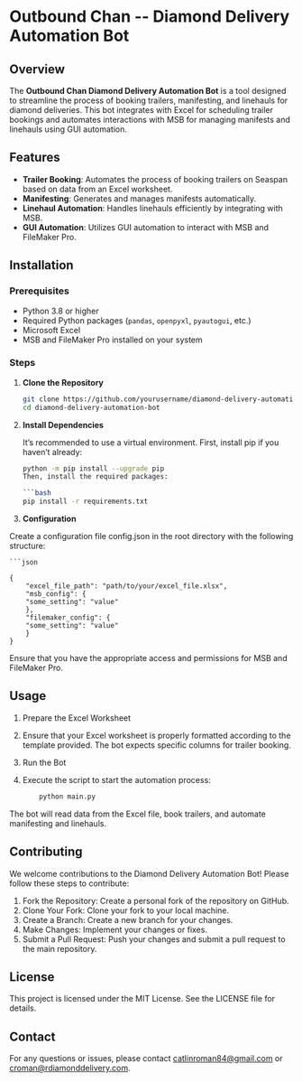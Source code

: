 # Outbound Chan -- Diamond Delivery Automation Bot

## Overview

The **Outbound Chan Diamond Delivery Automation Bot** is a tool designed to streamline the process of booking trailers, manifesting, and linehauls for diamond deliveries. This bot integrates with Excel for scheduling trailer bookings and automates interactions with MSB for managing manifests and linehauls using GUI automation.

## Features

- **Trailer Booking**: Automates the process of booking trailers on Seaspan based on data from an Excel worksheet.
- **Manifesting**: Generates and manages manifests automatically.
- **Linehaul Automation**: Handles linehauls efficiently by integrating with MSB.
- **GUI Automation**: Utilizes GUI automation to interact with MSB and FileMaker Pro.

## Installation

### Prerequisites

- Python 3.8 or higher
- Required Python packages (`pandas`, `openpyxl`, `pyautogui`, etc.)
- Microsoft Excel
- MSB and FileMaker Pro installed on your system

### Steps

1. **Clone the Repository**

   ```bash
   git clone https://github.com/yourusername/diamond-delivery-automation-bot.git
   cd diamond-delivery-automation-bot

   ```

2. **Install Dependencies**

   It’s recommended to use a virtual environment. First, install pip if you haven’t already:

   ````bash
   python -m pip install --upgrade pip
   Then, install the required packages:

   ```bash
   pip install -r requirements.txt

   ````

3. **Configuration**

Create a configuration file config.json in the root directory with the following structure:

    ```json

    {
        "excel_file_path": "path/to/your/excel_file.xlsx",
        "msb_config": {
        "some_setting": "value"
        },
        "filemaker_config": {
        "some_setting": "value"
        }
    }

Ensure that you have the appropriate access and permissions for MSB and FileMaker Pro.

## Usage

1. Prepare the Excel Worksheet

2. Ensure that your Excel worksheet is properly formatted according to the template provided. The bot expects specific columns for trailer booking.

3. Run the Bot

4. Execute the script to start the automation process:

   ```bash
       python main.py
   ```

The bot will read data from the Excel file, book trailers, and automate manifesting and linehauls.

## Contributing

We welcome contributions to the Diamond Delivery Automation Bot! Please follow these steps to contribute:

1. Fork the Repository: Create a personal fork of the repository on GitHub.
2. Clone Your Fork: Clone your fork to your local machine.
3. Create a Branch: Create a new branch for your changes.
4. Make Changes: Implement your changes or fixes.
5. Submit a Pull Request: Push your changes and submit a pull request to the main repository.

## License

This project is licensed under the MIT License. See the LICENSE file for details.

## Contact

For any questions or issues, please contact catlinroman84@gmail.com or croman@rdiamonddelivery.com.
